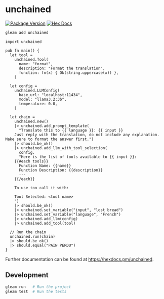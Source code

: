 # unchained

[![Package Version](https://img.shields.io/hexpm/v/unchained)](https://hex.pm/packages/unchained)
[![Hex Docs](https://img.shields.io/badge/hex-docs-ffaff3)](https://hexdocs.pm/unchained/)

```sh
gleam add unchained
```

```gleam
import unchained

pub fn main() {
  let tool =
    unchained.Tool(
      name: "format",
      description: "Format the translation",
      function: fn(x) { Ok(string.uppercase(x)) },
    )

  let config =
    unchained.LLMConfig(
      base_url: "localhost:11434",
      model: "llama3.2:3b",
      temperature: 0.0,
    )

  let chain =
    unchained.new()
    |> unchained.add_prompt_template(
      "Translate this to {{ language }}: {{ input }}
    Just reply with the translation, do not include any explanation. Make sure to format the answer first.")
    |> should.be_ok()
    |> unchained.add_llm_with_tool_selection(
      config,
      "Here is the list of tools available to {{ input }}:
    {{#each tools}}
      Function Name: {{name}}
      Function Description: {{description}}
      ---
    {{/each}}

    To use too call it with:

    Tool Selected: <tool name>
    ")
    |> should.be_ok()
    |> unchained.set_variable("input", "lost bread")
    |> unchained.set_variable("language", "French")
    |> unchained.add_llm(config)
    |> unchained.add_tool(tool)

  // Run the chain
  unchained.run(chain)
  |> should.be_ok()
  |> should.equal("PAIN PERDU")
}
```

Further documentation can be found at <https://hexdocs.pm/unchained>.

## Development

```sh
gleam run   # Run the project
gleam test  # Run the tests
```
